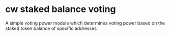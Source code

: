 # cw staked balance voting

A simple voting power module which determines voting power based on
the staked token balance of specific addresses.
